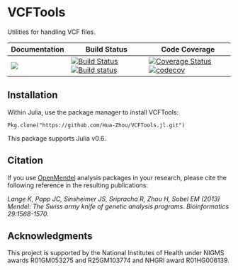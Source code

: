 # VCFTools

Utilities for handling VCF files.

| **Documentation** | **Build Status** | **Code Coverage**  |
|-------------------|------------------|--------------------|
| [![](https://img.shields.io/badge/docs-latest-blue.svg)](https://OpenMendel.github.io/VCFTools.jl/latest) | [![Build Status](https://travis-ci.org/OpenMendel/VCFTools.jl.svg?branch=master)](https://travis-ci.org/OpenMendel/VCFTools.jl) [![Build status](https://ci.appveyor.com/api/projects/status/wvaqu7i3ty2gk377/branch/master?svg=true)](https://ci.appveyor.com/project/Hua-Zhou/vcftools-jl-qavxa/branch/master) | [![Coverage Status](https://coveralls.io/repos/github/OpenMendel/VCFTools.jl/badge.svg?branch=master)](https://coveralls.io/github/OpenMendel/VCFTools.jl?branch=master) [![codecov](https://codecov.io/gh/OpenMendel/VCFTools.jl/branch/master/graph/badge.svg)](https://codecov.io/gh/OpenMendel/VCFTools.jl) |

## Installation

Within Julia, use the package manager to install VCFTools:

    Pkg.clone("https://github.com/Hua-Zhou/VCFTools.jl.git")

This package supports Julia v0.6.

## Citation

If you use [OpenMendel](https://openmendel.github.io) analysis packages in your research, please cite the following reference in the resulting publications:

*Lange K, Papp JC, Sinsheimer JS, Sripracha R, Zhou H, Sobel EM (2013) Mendel: The Swiss army knife of genetic analysis programs. Bioinformatics 29:1568-1570.*

<!--- ## Contributing
We welcome contributions to this Open Source project. To contribute, follow this procedure ... --->

## Acknowledgments

This project is supported by the National Institutes of Health under NIGMS awards R01GM053275 and R25GM103774 and NHGRI award R01HG006139.
